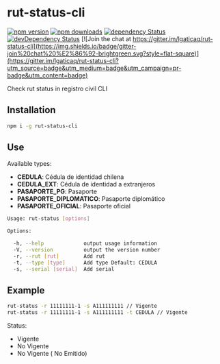 # rut-status-cli

[![npm version](https://img.shields.io/npm/v/rut-status-cli.svg?style=flat-square)](https://www.npmjs.com/package/rut-status-cli)
[![npm downloads](https://img.shields.io/npm/dm/rut-status-cli.svg?style=flat-square)](https://www.npmjs.com/package/rut-status-cli)
[![dependency Status](https://img.shields.io/david/lgaticaq/rut-status-cli.svg?style=flat-square)](https://david-dm.org/lgaticaq/rut-status-cli#info=dependencies)
[![devDependency Status](https://img.shields.io/david/dev/lgaticaq/rut-status-cli.svg?style=flat-square)](https://david-dm.org/lgaticaq/rut-status-cli#info=devDependencies)
[![Join the chat at https://gitter.im/lgaticaq/rut-status-cli](https://img.shields.io/badge/gitter-join%20chat%20%E2%86%92-brightgreen.svg?style=flat-square)](https://gitter.im/lgaticaq/rut-status-cli?utm_source=badge&utm_medium=badge&utm_campaign=pr-badge&utm_content=badge)

Check rut status in registro civil CLI

## Installation

```bash
npm i -g rut-status-cli
```

## Use

Available types:

- **CEDULA**: Cédula de identidad chilena
- **CEDULA_EXT**: Cédula de identidad a extranjeros
- **PASAPORTE_PG**: Pasaporte
- **PASAPORTE_DIPLOMATICO**: Pasaporte diplomático
- **PASAPORTE_OFICIAL**: Pasaporte oficial

```bash
Usage: rut-status [options]

Options:

  -h, --help             output usage information
  -V, --version          output the version number
  -r, --rut [rut]        Add rut
  -t, --type [type]      Add type Default: CEDULA
  -s, --serial [serial]  Add serial
```

## Example

```bash
rut-status -r 11111111-1 -s A111111111 // Vigente
rut-status -r 11111111-1 -s A111111111 -t CEDULA // Vigente
```

Status:

- Vigente
- No Vigente
- No Vigente ( No Emitido)
